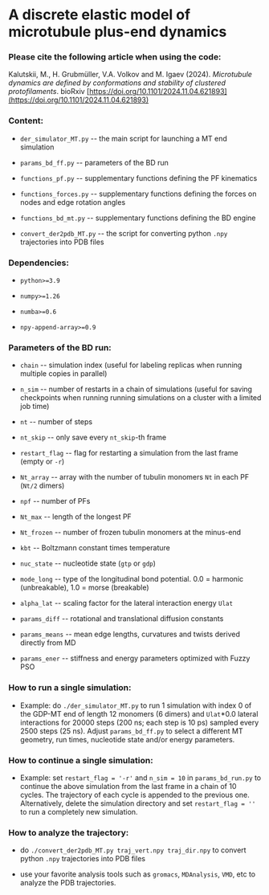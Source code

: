# A discrete elastic model of microtubule plus-end dynamics

### Please cite the following article when using the code:

Kalutskii, M., H. Grubmüller, V.A. Volkov and M. Igaev (2024). *Microtubule dynamics are defined by conformations and stability of clustered protofilaments*. bioRxiv [https://doi.org/10.1101/2024.11.04.621893](https://doi.org/10.1101/2024.11.04.621893)

### Content:

* `der_simulator_MT.py` -- the main script for launching a MT end simulation

* `params_bd_ff.py` -- parameters of the BD run

* `functions_pf.py` -- supplementary functions defining the PF kinematics

* `functions_forces.py` -- supplementary functions defining the forces on nodes and edge rotation angles

* `functions_bd_mt.py` -- supplementary functions defining the BD engine

* `convert_der2pdb_MT.py` -- the script for converting python `.npy` trajectories into PDB files

### Dependencies:

* `python>=3.9`

* `numpy>=1.26`

* `numba>=0.6`

* `npy-append-array>=0.9`

### Parameters of the BD run:

* `chain` -- simulation index (useful for labeling replicas when running multiple copies in parallel)

* `n_sim` -- number of restarts in a chain of simulations (useful for saving checkpoints when running
             running simulations on a cluster with a limited job time)

* `nt` -- number of steps

* `nt_skip` -- only save every `nt_skip`-th frame

* `restart_flag` -- flag for restarting a simulation from the last frame (empty or `-r`)

* `Nt_array` -- array with the number of tubulin monomers `Nt` in each PF (`Nt/2` dimers)

* `npf` -- number of PFs

* `Nt_max` -- length of the longest PF

* `Nt_frozen` -- number of frozen tubulin monomers at the minus-end

* `kbt` -- Boltzmann constant times temperature

* `nuc_state` -- nucleotide state (`gtp` or `gdp`)

* `mode_long` -- type of the longitudinal bond potential. 0.0 = harmonic (unbreakable),
                 1.0 = morse (breakable)

* `alpha_lat` -- scaling factor for the lateral interaction energy `Ulat`

* `params_diff` -- rotational and translational diffusion constants

* `params_means` -- mean edge lengths, curvatures and twists derived directly from MD

* `params_ener` -- stiffness and energy parameters optimized with Fuzzy PSO

### How to run a single simulation:

* Example: do `./der_simulator_MT.py` to run 1 simulation with index 0 of the GDP-MT end of length 12
  monomers (6 dimers) and `Ulat`*0.0 lateral interactions for 20000 steps (200 ns; each step is 10 ps)
  sampled every 2500 steps (25 ns). Adjust `params_bd_ff.py` to select a different MT geometry, run times,
  nucleotide state and/or energy parameters.

### How to continue a single simulation:

* Example: set `restart_flag = '-r'` and `n_sim = 10` in `params_bd_run.py` to continue the above simulation
  from the last frame in a chain of 10 cycles. The trajectory of each cycle is appended to the previous one.
  Alternatively, delete the simulation directory and set `restart_flag = ''` to run a completely new
  simulation.

### How to analyze the trajectory:

* do `./convert_der2pdb_MT.py traj_vert.npy traj_dir.npy` to convert python `.npy` trajectories into
  PDB files

* use your favorite analysis tools such as `gromacs`, `MDAnalysis`, `VMD`, etc to analyze the PDB
  trajectories.

